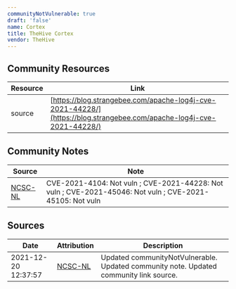 ```yaml
---
communityNotVulnerable: true
draft: 'false'
name: Cortex
title: TheHive Cortex
vendor: TheHive
---
```



## Community Resources
| Resource | Link |
| --- | --- |
| source | [https://blog.strangebee.com/apache-log4j-cve-2021-44228/](https://blog.strangebee.com/apache-log4j-cve-2021-44228/) |

## Community Notes
| Source | Note |
| --- | --- |
| [NCSC-NL](https://github.com/NCSC-NL/log4shell/blob/main/software/README.md) | CVE-2021-4104: Not vuln ; CVE-2021-44228: Not vuln ; CVE-2021-45046: Not vuln ; CVE-2021-45105: Not vuln </ul> |

## Sources
| Date | Attribution | Description |
| --- | --- | --- |
| 2021-12-20 12:37:57 | [NCSC-NL](https://github.com/NCSC-NL/log4shell/blob/main/software/README.md) | Updated communityNotVulnerable. Updated community note. Updated community link source.  |
